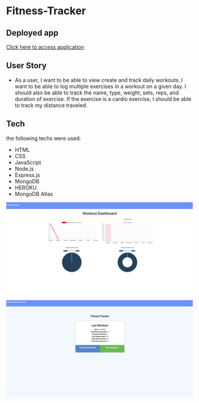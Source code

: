 # Fitness-Tracker

## Deployed app
[Click here to access application](https://a-fitness-tracker.herokuapp.com/)

## User Story

* As a user, I want to be able to view create and track daily workouts. I want to be able to log multiple exercises in a workout on a given day. I should also be able to track the name, type, weight, sets, reps, and duration of exercise. If the exercise is a cardio exercise, I should be able to track my distance traveled.

## Tech

the following techs were used:

* HTML
* CSS
* JavaScript
* Node.js
* Express.js
* MongoDB
* HEROKU
* MongoDB Atlas

![Screenshot of page](Asset/ScreenShot1.png)
![Screenshot of page](Asset/ScreenShot2.png)
